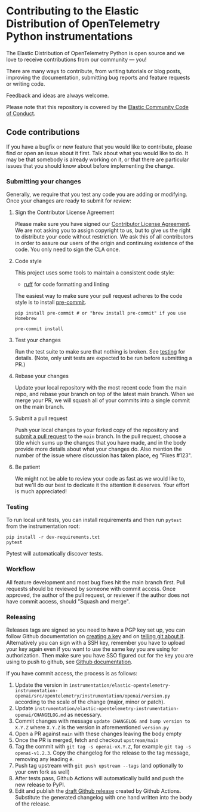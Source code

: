 # Contributing to the Elastic Distribution of OpenTelemetry Python instrumentations

The Elastic Distribution of OpenTelemetry Python is open source and we love to receive contributions from our community — you!

There are many ways to contribute,
from writing tutorials or blog posts,
improving the documentation,
submitting bug reports and feature requests or writing code.

Feedback and ideas are always welcome.

Please note that this repository is covered by the [Elastic Community Code of Conduct](https://www.elastic.co/community/codeofconduct).

## Code contributions

If you have a bugfix or new feature that you would like to contribute,
please find or open an issue about it first.
Talk about what you would like to do.
It may be that somebody is already working on it,
or that there are particular issues that you should know about before implementing the change.

### Submitting your changes

Generally, we require that you test any code you are adding or modifying.
Once your changes are ready to submit for review:

1.  Sign the Contributor License Agreement

    Please make sure you have signed our [Contributor License Agreement](https://www.elastic.co/contributor-agreement/).
    We are not asking you to assign copyright to us,
    but to give us the right to distribute your code without restriction.
    We ask this of all contributors in order to assure our users of the origin and continuing existence of the code.
    You only need to sign the CLA once.

1.  Code style

    This project uses some tools to maintain a consistent code style:

    -   [ruff](https://docs.astral.sh/ruff/) for code formatting and linting

    The easiest way to make sure your pull request adheres to the code style
    is to install [pre-commit](https://pre-commit.com/).

        pip install pre-commit # or "brew install pre-commit" if you use Homebrew

        pre-commit install

1.  Test your changes

    Run the test suite to make sure that nothing is broken.
    See [testing](#testing) for details. (Note, only unit tests are expected
    to be run before submitting a PR.)

1.  Rebase your changes

    Update your local repository with the most recent code from the main repo,
    and rebase your branch on top of the latest main branch.
    When we merge your PR, we will squash all of your commits into a single
    commit on the main branch.

1.  Submit a pull request

    Push your local changes to your forked copy of the repository and [submit a pull request](https://help.github.com/articles/using-pull-requests) to the `main` branch.
    In the pull request,
    choose a title which sums up the changes that you have made,
    and in the body provide more details about what your changes do.
    Also mention the number of the issue where discussion has taken place,
    eg "Fixes #123".

1.  Be patient

    We might not be able to review your code as fast as we would like to,
    but we'll do our best to dedicate it the attention it deserves.
    Your effort is much appreciated!

### Testing

To run local unit tests, you can install requirements and then run `pytest` from the instrumentation root:

    pip install -r dev-requirements.txt
    pytest

Pytest will automatically discover tests.

### Workflow

All feature development and most bug fixes hit the main branch first.
Pull requests should be reviewed by someone with commit access.
Once approved, the author of the pull request,
or reviewer if the author does not have commit access,
should "Squash and merge".

### Releasing

Releases tags are signed so you need to have a PGP key set up, you can follow Github documentation on [creating a key](https://docs.github.com/en/authentication/managing-commit-signature-verification/generating-a-new-gpg-key) and
on [telling git about it](https://docs.github.com/en/authentication/managing-commit-signature-verification/telling-git-about-your-signing-key). Alternatively you can sign with a SSH key, remember you have to upload your key
again even if you want to use the same key you are using for authorization.
Then make sure you have SSO figured out for the key you are using to push to github, see [Github documentation](https://docs.github.com/articles/authenticating-to-a-github-organization-with-saml-single-sign-on/).

If you have commit access, the process is as follows:

1. Update the version in `instrumentation/elastic-opentelemetry-instrumentation-openai/src/opentelemetry/instrumentation/openai/version.py` according to the scale of the change (major, minor or patch).
1. Update `instrumentation/elastic-opentelemetry-instrumentation-openai/CHANGELOG.md` as necessary.
1. Commit changes with message `update CHANGELOG and bump version to X.Y.Z`
   where `X.Y.Z` is the version in aforementioned `version.py`
1. Open a PR against `main` with these changes leaving the body empty
1. Once the PR is merged, fetch and checkout `upstream/main`
1. Tag the commit with `git tag -s openai-vX.Y.Z`, for example `git tag -s openai-v1.2.3`.
   Copy the changelog for the release to the tag message, removing any leading `#`.
1. Push tag upstream with `git push upstream --tags` (and optionally to your own fork as well)
1. After tests pass, Github Actions will automatically build and push the new release to PyPI.
1. Edit and publish the [draft Github release](https://github.com/elastic/elastic-otel-python/releases)
   created by Github Actions. Substitute the generated changelog with one hand written into the body of the
   release.
